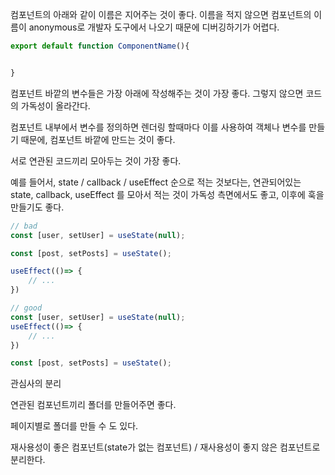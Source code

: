 


컴포넌트의 아래와 같이 이름은 지어주는 것이 좋다.
이름을 적지 않으면 컴포넌트의 이름이 anonymous로 개발자 도구에서 나오기 때문에
디버깅하기가 어렵다. 


```js
export default function ComponentName(){


}
```

컴포넌트 바깥의 변수들은 가장 아래에 작성해주는 것이 가장 좋다.
그렇지 않으면 코드의 가독성이 올라간다.

컴포넌트 내부에서 변수를 정의하면 렌더링 할때마다 이를 사용하여 객체나 변수를 만들기 때문에, 
컴포넌트 바깥에 만드는 것이 좋다.


서로 연관된 코드끼리 모아두는 것이 가장 좋다.

예를 들어서, state / callback / useEffect 순으로 적는 것보다는, 
연관되어있는 state, callback, useEffect 를 모아서 적는 것이 가독성 측면에서도 좋고, 
이후에 훅을 만들기도 좋다.


```js
// bad 
const [user, setUser] = useState(null);

const [post, setPosts] = useState();

useEffect(()=> {
	// ...
})

// good
const [user, setUser] = useState(null);
useEffect(()=> {
	// ...
})

const [post, setPosts] = useState();
```


관심사의 분리

연관된 컴포넌트끼리 폴더를 만들어주면 좋다.

페이지별로 폴더를 만들 수 도 있다.


재사용성이 좋은 컴포넌트(state가 없는 컴포넌트) / 재사용성이 좋지 않은 컴포넌트로 분리한다.